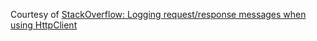 Courtesy of [StackOverflow: Logging request/response messages when using HttpClient](https://stackoverflow.com/questions/18924996/logging-request-response-messages-when-using-httpclient#35215502)
